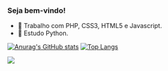 ### Seja bem-vindo!


- 🔭 Trabalho com PHP, CSS3, HTML5 e Javascript.
- 🌱 Estudo Python.

[![Anurag's GitHub stats](https://github-readme-stats.vercel.app/api?username=alex-sandro&theme=tokyonight)](https://github.com/alex-sandro/github-readme-stats)
[![Top Langs](https://github-readme-stats.vercel.app/api/top-langs/?username=alex-sandro&theme=tokyonight&layout=compact)](https://github.com/anuraghazra/github-readme-stats)

<div>
  <a href="https://www.linkedin.com/in/alexssoliveira/">
    <img src="https://img.shields.io/badge/LinkedIn-0077B5?style=for-the-badge&logo=linkedin&logoColor=white">
  </a>
</div>
